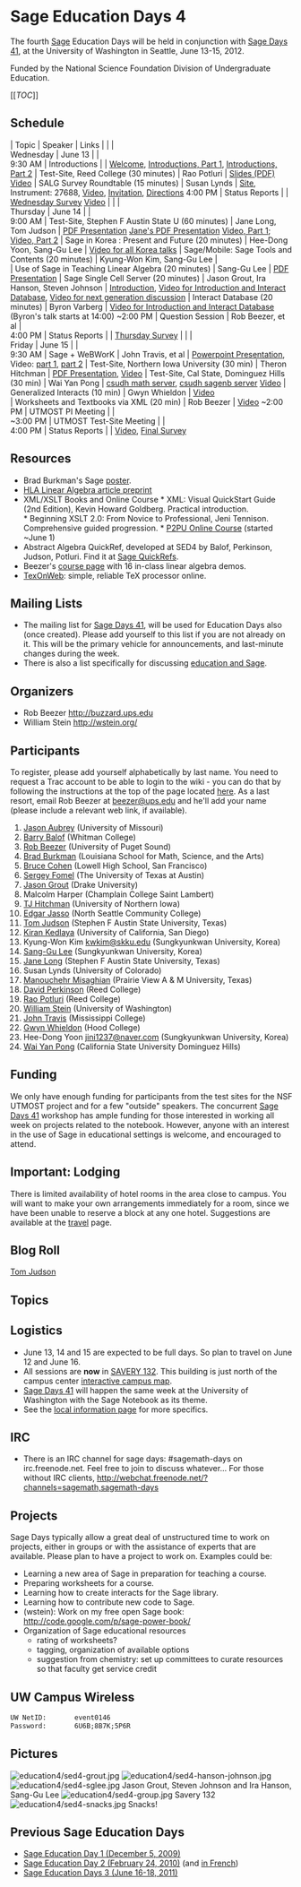 

# Sage Education Days 4

The fourth <a class="http" href="http://www.sagemath.org">Sage</a> Education Days will be held in conjunction with <a href="/days41">Sage Days 41</a>, at the University of Washington in Seattle, June 13-15, 2012. 

Funded by the National Science Foundation Division of Undergraduate Education. 

[[_TOC_]] 


## Schedule
  |  Topic  |  Speaker  |  Links 
  |   |   |  
 Wednesday   |  June 13      |   |  
  9:30 AM  |  Introductions                          |                         |  <a class="http" href="http://www.youtube.com/watch?v=aUU5Xl-XT78">Welcome</a>, <a class="http" href="http://www.youtube.com/watch?v=_KJbTOyQUlM">Introductions, Part 1</a>, <a class="http" href="http://www.youtube.com/watch?v=jYN6Avkkrt8">Introductions, Part 2</a> 
           |  Test-Site, Reed College (30 minutes)   |  Rao Potluri            |  <a href="education4/reed-potluri-utmost.pdf">Slides (PDF)</a> <a class="http" href="http://www.youtube.com/watch?v=9Af0IL79mT0">Video</a> 
           |  SALG Survey Roundtable  (15 minutes)   |  Susan Lynds            |  <a class="http" href="http://www.salgsite.org/student">Site</a>, Instrument: 27688, <a class="http" href="http://www.youtube.com/watch?v=RJDujngvY4o">Video</a>, <a href="education4/InvitationEmailSageSALG.doc">Invitation</a>, <a href="education4/SageSALG-MDirections.doc">Directions</a>
 4:00 PM   |  Status Reports                         |                         |  <a class="https" href="https://www.surveymonkey.com/s/SageDays2012Wednesday">Wednesday Survey</a> <a class="http" href="http://youtu.be/4VR1t1auK4s">Video</a> 
  |   |   |   
 Thursday    |  June 14  |   |  
  9:00 AM   |  Test-Site, Stephen F Austin State U (60 minutes)      | Jane Long, Tom Judson       |  <a href="education4/judson-edudays4.pdf">PDF Presentation</a> <a href="education4/long-sfa-sed4.pdf">Jane's PDF Presentation</a> <a class="http" href="http://youtu.be/Kl6QQpri1Rs">Video, Part 1</a>; <a class="http" href="http://youtu.be/aYrWjtRjtiI">Video, Part 2</a>
           |  Sage in Korea : Present and Future (20 minutes)       | Hee-Dong Yoon, Sang-Gu Lee  |  <a class="http" href="http://youtu.be/TAfL8HCHbPE">Video for all Korea talks</a> 
           |  Sage/Mobile: Sage Tools and Contents (20 minutes)     | Kyung-Won Kim, Sang-Gu Lee  |  
           |  Use of Sage in Teaching Linear Algebra (20 minutes)   | Sang-Gu Lee                 |  <a href="education4/sglee-edudays4.pdf">PDF Presentation</a>
           |  Sage Single Cell Server (20 minutes)                  | Jason Grout, Ira Hanson, Steven Johnson  |  <a class="http" href="http://sage.math.washington.edu/home/jason/cellserverintro/">Introduction</a>, <a class="http" href="http://youtu.be/0sf5s2w8seM">Video for Introduction and Interact Database</a>, <a class="http" href="http://youtu.be/KYQNOAF36GQ">Video for next generation discussion</a>
           |  Interact Database (20 minutes)                        | Byron Varberg               |  <a class="http" href="http://youtu.be/0sf5s2w8seM?t=14m9s">Video for Introduction and Interact Database</a> (Byron's talk starts at 14:00)
~2:00 PM   |  Question Session                                      | Rob Beezer, et al           |  
 4:00 PM   |  Status Reports                                        |                             |  <a class="https" href="https://www.surveymonkey.com/s/SageDays2012Thursday">Thursday Survey</a>
   |    |   |   
 Friday  |  June 15  |   |  
 9:30 AM   |  Sage + WeBWorK                                        | John Travis, et al  |  <a href="education4/Sage_WeBWorK 2012.pptx">Powerpoint Presentation</a>, Video: <a class="http" href="http://youtu.be/omAEE24lt6Q">part 1</a>, <a class="http" href="http://youtu.be/8YMAT1i7qLE">part 2</a>
           |  Test-Site, Northern Iowa University (30 min)           | Theron Hitchman     |   <a href="education4/hitchman-sed4.pdf">PDF Presentation</a>, <a class="http" href="http://youtu.be/kOUCasZWjYE">Video</a>
           |  Test-Site, Cal State, Dominguez Hills (30 min)         | Wai Yan Pong        |  <a class="http" href="http://math.csudh.edu:8800">csudh math server</a>, <a class="http" href="http://csudh.sagenb.org">csudh sagenb server</a>  <a class="http" href="http://youtu.be/YCQ-LeRc8NA">Video</a>
           |  Generalized Interacts  (10 min)                        | Gwyn Whieldon       |  <a class="http" href="http://youtu.be/mgLpIAZUVRQ">Video</a>  
           |  Worksheets and Textbooks via XML (20 min)              | Rob Beezer          |   <a class="http" href="http://youtu.be/-HAs5m1cclM">Video</a> 
~2:00 PM   |  UTMOST PI Meeting                                      |                     |  
~3:00 PM   |  UTMOST Test-Site Meeting                               |                     |  
 4:00 PM   |  Status Reports                                         |                     |  <a class="http" href="http://youtu.be/f_QPtzYQW7o">Video</a>, <a class="https" href="https://www.surveymonkey.com/s/SageDays2012Final">Final Survey</a>

<a name="mailinglist"></a> 


## Resources

* Brad Burkman's Sage <a href="education4/SagePoster3.pdf">poster</a>. 
* <a class="http" href="http://sage.math.washington.edu/home/jason/sage-HLA2.pdf">HLA Linear Algebra article preprint</a> 
* XML/XSLT Books and Online Course 
      * XML: Visual QuickStart Guide (2nd Edition), Kevin Howard Goldberg. Practical introduction.  
      * Beginning XSLT 2.0: From Novice to Professional, Jeni Tennison.  Comprehensive guided progression. 
      * <a class="https" href="https://p2pu.org/en/groups/learn-xslt-for-transforming-structured-docuements/">P2PU Online Course</a> (started ~June 1) 
* Abstract Algebra QuickRef, developed at SED4 by Balof, Perkinson, Judson, Potluri.  Find it at <a href="/quickref">Sage QuickRefs</a>. 
* Beezer's <a class="http" href="http://buzzard.ups.edu/courses/2012spring/m290s2012.html">course page</a> with 16 in-class linear algebra demos. 
* <a class="http" href="http://tex.mendelu.cz/en/">TexOnWeb</a>: simple, reliable TeX processor online. 

## Mailing Lists

* The mailing list for <a class="https" href="https://groups.google.com/forum/#!forum/sagedays41">Sage Days 41</a>,  will be used for Education Days also (once created).  Please add yourself to this list if you are not already on it.  This will be the primary vehicle for announcements, and last-minute changes during the week. 
* There is also a list specifically for discussing <a class="http" href="http://groups.google.com/group/sage-edu">education and Sage</a>. 

## Organizers

* Rob Beezer <a class="http" href="http://buzzard.ups.edu">http://buzzard.ups.edu</a> 
* William Stein <a class="http" href="http://wstein.org/">http://wstein.org/</a> 
<a name="participants"></a> 
## Participants

To register, please add yourself alphabetically by last name.  You need to request a Trac account to be able to login to the wiki - you can do that by following the instructions at the top of the page located <a class="http" href="http://trac.sagemath.org/sage_trac">here</a>.  As a last resort, email Rob Beezer  at <a href="mailto:beezer@ups.edu">beezer@ups.edu</a> and he'll add your name (please include a relevant web link, if available). 

1. <a class="http" href="http://www.math.missouri.edu/personnel/other/aubreyj.html">Jason Aubrey</a> (University of Missouri) 
1. <a class="http" href="http://people.whitman.edu/~balofba/">Barry Balof</a> (Whitman College) 
1. <a class="http" href="http://buzzard.ups.edu">Rob Beezer</a> (University of Puget Sound) 
1. <a class="https" href="https://sites.google.com/a/lsmsa.edu/bburkman/">Brad Burkman</a> (Louisiana School for Math, Science, and the Arts) 
1. <a class="http" href="http://www.tetrahedra.net">Bruce Cohen</a> (Lowell High School, San Francisco) 
1. <a class="http" href="http://www.jsg.utexas.edu/researcher/sergey_fomel/">Sergey Fomel</a> (The University of Texas at Austin) 
1. <a class="http" href="http://artsci.drake.edu/grout/">Jason Grout</a> (Drake University) 
1. Malcolm Harper (Champlain College Saint Lambert) 
1. <a class="http" href="http://www.uni.edu/theron/">TJ Hitchman</a> (University of Northern Iowa) 
1. <a class="http" href="http://facweb.northseattle.edu/ejasso/">Edgar Jasso</a> (North Seattle Community College) 
1. <a class="http" href="http://faculty.sfasu.edu/judsontw/">Tom Judson</a> (Stephen F Austin State University, Texas) 
1. <a class="http" href="http://math.ucsd.edu/~kedlaya/">Kiran Kedlaya</a> (University of California, San Diego) 
1. Kyung-Won Kim  <a href="mailto:kwkim@skku.edu">kwkim@skku.edu</a> (Sungkyunkwan University, Korea) 
1. <a class="http" href="http://matrix.skku.ac.kr/sglee/">Sang-Gu Lee</a> (Sungkyunkwan University, Korea) 
1. <a class="http" href="http://www.faculty.sfasu.edu/longjh/">Jane Long</a> (Stephen F Austin State University, Texas) 
1. Susan Lynds (University of Colorado) 
1. <a class="http" href="http://www.pvamu.edu/pages/4916.asp">Manouchehr Misaghian</a> (Prairie View A & M University, Texas) 
1. <a class="http" href="http://www.reed.edu/~davidp">David Perkinson</a> (Reed College) 
1. <a class="http" href="http://www.reed.edu/~potluri">Rao Potluri</a> (Reed College) 
1. <a class="http" href="http://wstein.org/">William Stein</a> (University of Washington) 
1. <a class="http" href="http://math.mc.edu/travis">John Travis</a> (Mississippi College) 
1. <a class="http" href="http://www.math.cornell.edu/~whieldon">Gwyn Whieldon</a> (Hood College) 
1. Hee-Dong Yoon <a href="mailto:jini1237@naver.com">jini1237@naver.com</a> (Sungkyunkwan University, Korea) 
1. <a class="http" href="http://csudh.edu/math/wpong">Wai Yan Pong</a> (California State University Dominguez Hills) 

## Funding

We only have enough funding for participants from the test sites for the NSF UTMOST project and for a few "outside" speakers.  The concurrent <a href="/days41">Sage Days 41</a> workshop has ample funding for those interested in working all week on projects related to the notebook.  However, anyone with an interest in the use of Sage in educational settings is welcome, and encouraged to attend. 


## Important: Lodging

There is limited availability of hotel rooms in the area close to campus.  You will want to make your own arrangements immediately for a room, since we have been unable to reserve a block at any one hotel.  Suggestions are available at the <a href="/days41/travel#hotels">travel</a> page. 

<a name="schedule"></a> 
## Blog Roll

<a class="http" href="http://mathematicseducationissues.blogspot.com/">Tom Judson</a> 

<a name="topics"></a> 
## Topics

<a name="logistics"></a> 
## Logistics

* June 13, 14 and 15 are expected to be full days.  So plan to travel on June 12 and June 16. 
* All sessions are **now** in <a class="http" href="http://www.css.washington.edu/room/SAV+132">SAVERY 132</a>.  This building is just north of the campus center  <a class="http" href="http://www.washington.edu/maps/">interactive campus map</a>. 
* <a href="/days41">Sage Days 41</a> will happen the same week at the University of Washington with the Sage Notebook as its theme. 
* See the <a href="/uw-local-info">local information page</a> for more specifics. 
<a name="irc"></a> 
## IRC

* There is an IRC channel for sage days: #sagemath-days on irc.freenode.net. Feel free to join to discuss whatever...   For those without IRC clients, <a href="http://webchat.freenode.net/?channels=sagemath,sagemath-days">http://webchat.freenode.net/?channels=sagemath,sagemath-days</a> 
<a name="projects"></a> 
## Projects

Sage Days typically allow a great deal of unstructured time to work on projects, either in groups or with the assistance of experts that are available.  Please plan to have a project to work on.  Examples could be: 

* Learning a new area of Sage in preparation for teaching a course. 
* Preparing worksheets for a course. 
* Learning how to create interacts for the Sage library. 
* Learning how to contribute new code to Sage. 
* (wstein): Work on my free open Sage book: <a href="http://code.google.com/p/sage-power-book/">http://code.google.com/p/sage-power-book/</a> 
* Organization of Sage educational resources 
   * rating of worksheets? 
   * tagging, organization of available options 
   * suggestion from chemistry: set up committees to curate resources so that faculty get service credit 
<a name="wireless"></a> 
## UW Campus Wireless


```txt
UW NetID:       event0146
Password:       6U6B;8B7K;5P6R
```
<a name="pictures"></a> 
## Pictures
 ![education4/sed4-grout.jpg](education4/sed4-grout.jpg) ![education4/sed4-hanson-johnson.jpg](education4/sed4-hanson-johnson.jpg) ![education4/sed4-sglee.jpg](education4/sed4-sglee.jpg)
 Jason Grout, Steven Johnson and Ira Hanson, Sang-Gu Lee
 ![education4/sed4-group.jpg](education4/sed4-group.jpg)
 Savery 132
 ![education4/sed4-snacks.jpg](education4/sed4-snacks.jpg)
 Snacks!


## Previous Sage Education Days

* <a href="/education1">Sage Education Day 1 (December 5, 2009)</a> 
* <a href="/education2">Sage Education Day 2 (February 24, 2010)</a> (and <a href="/education2fr">in French</a>) 
* <a href="/education3">Sage Education Days 3 (June 16-18, 2011)</a> 
